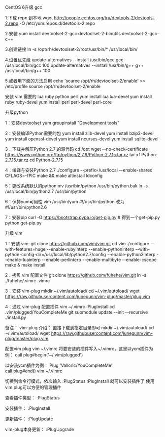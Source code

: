 CentOS 6升级 gcc

1.下载 repo 到本地 
wget http://people.centos.org/tru/devtools-2/devtools-2.repo -O /etc/yum.repos.d/devtools-2.repo

2.安装 
yum install devtoolset-2-gcc devtoolset-2-binutils devtoolset-2-gcc-c++

3.创建链接 
ln -s /opt/rh/devtoolset-2/root/usr/bin/* /usr/local/bin/

4.设置优先级
update-alternatives --install /usr/bin/gcc gcc /usr/local/bin/gcc 100
update-alternatives --install /usr/bin/g++ g++ /usr/local/bin/g++ 100

5.或者用下面的方法启用
echo 'source /opt/rh/devtoolset-2/enable' >> /etc/profile 
source /opt/rh/devtoolset-2/enable


安装 vim 需要的 lua ruby python perl
yum install lua lua-devel
yum install ruby ruby-devel
yum install perl perl-devel perl-core


升级python

1：安装devtoolset
yum groupinstall "Development tools"

2：安装编译Python需要的包
yum install zlib-devel
yum install bzip2-devel
yum install openssl-devel
yum install ncurses-devel
yum install sqlite-devel

3：下载并解压Python 2.7 的源代码
cd /opt
wget --no-check-certificate https://www.python.org/ftp/python/2.7.9/Python-2.7.15.tar.xz
tar xf Python-2.7.15.tar.xz
cd Python-2.7.15

4：编译与安装Python 2.7
./configure --prefix=/usr/local --enable-shared CFLAGS=-fPIC
make && make altinstall
ldconfig

5：更改系统默认的python
mv /usr/bin/python  /usr/bin/python.bak 
ln -s /usr/local/bin/python2.7 /usr/bin/python

6：保持yum可用性
vim /usr/bin/yum
#!/usr/bin/python 改为 #!/usr/bin/python2.6

7：安装pip
curl -O https://bootstrap.pypa.io/get-pip.py # 得到一个get-pip.py
python get-pip.py


升级 vim

1：安装 vim:
git clone https://github.com/vim/vim.git
cd vim
./configure --with-features=huge --enable-rubyinterp --enable-pythoninterp --with-python-config-dir=/usr/local/lib/python2.7/config --enable-python3interp --enable-luainterp --enable-perlinterp --enable-multibyte --enable-cscope
make & make install

2：拷贝 vim 配置文件
git clone https://github.com/fuhehe/vim.git
ln -s ./fuhehe/.vimrc .vimrc

3：安装 vim-plug
mkdir ~/.vim/autoload/
cd ~/.vim/autoload/
wget https://raw.githubusercontent.com/junegunn/vim-plug/master/plug.vim

4：通过 vim-plug 配置插件
vim ~/.vimrc
:PlugInstall
cd .vim/plugged/YouCompleteMe
git submodule update --init --recursive
./install.py

备注：
vim-plug 介绍：
直接下载到指定目录即可
mkdir ~/.vim/autoload/
cd ~/.vim/autoload/
wget https://raw.githubusercontent.com/junegunn/vim-plug/master/plug.vim

配置vim plug
vim ~/.vimrc
将要安装的插件写入~/.vimrc，这里以ycm插件为例：
call plug#begin('~/.vim/plugged')

以安装ycm插件为例：
Plug 'Valloric/YouCompleteMe'  
call plug#end()
vim ~/.vimrc

切换到命令行模式，依次输入
:PlugStatus
:PlugInstall
就可以安装插件了
使用vim plug可以方便的管理插件

查看插件类型：
:PlugStatus

安装插件：
:PlugInstall

更新插件：
:PlugUpdate

vim-plug本身更新：
:PlugUpgrade

